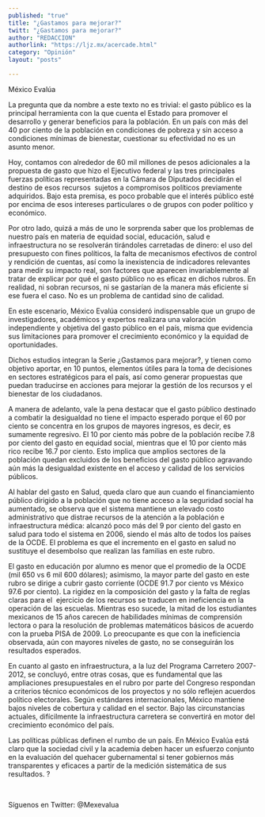 ```yaml
---
published: "true"
title: "¿Gastamos para mejorar?"
twitt: "¿Gastamos para mejorar?"
author: "REDACCION"
authorlink: "https://ljz.mx/acercade.html"
category: "Opinión"
layout: "posts"

---
```



  México Evalúa



La pregunta que da nombre a este texto no es trivial: el gasto público es la principal herramienta con la que cuenta el Estado para promover el desarrollo y generar beneficios para la población. En un país con más del 40 por ciento de la población en condiciones de pobreza y sin acceso a condiciones mínimas de bienestar, cuestionar su efectividad no es un asunto menor.  

  Hoy, contamos con alrededor de 60 mil millones de pesos adicionales a la propuesta de gasto que hizo el Ejecutivo federal y las tres principales fuerzas políticas representadas en la Cámara de Diputados decidirán el destino de esos recursos  sujetos a compromisos políticos previamente adquiridos. Bajo esta premisa, es poco probable que el interés público esté por encima de esos intereses particulares o de grupos con poder político y económico.



  Por otro lado, quizá a más de uno le sorprenda saber que los problemas de nuestro país en materia de equidad social, educación, salud e infraestructura no se resolverán tirándoles carretadas de dinero: el uso del presupuesto con fines políticos, la falta de mecanismos efectivos de control y rendición de cuentas, así como la inexistencia de indicadores relevantes para medir su impacto real, son factores que aparecen invariablemente al tratar de explicar por qué el gasto público no es eficaz en dichos rubros. En realidad, ni sobran recursos, ni se gastarían de la manera más eficiente si ese fuera el caso. No es un problema de cantidad sino de calidad.



  En este escenario, México Evalúa consideró indispensable que un grupo de investigadores, académicos y expertos realizara una valoración independiente y objetiva del gasto público en el país, misma que evidencia sus limitaciones para promover el crecimiento económico y la equidad de oportunidades.



  Dichos estudios integran la Serie ¿Gastamos para mejorar?, y tienen como objetivo aportar, en 10 puntos, elementos útiles para la toma de decisiones en sectores estratégicos para el país, así como generar propuestas que puedan traducirse en acciones para mejorar la gestión de los recursos y el bienestar de los ciudadanos.



  A manera de adelanto, vale la pena destacar que el gasto público destinado a combatir la desigualdad no tiene el impacto esperado porque el 60 por ciento se concentra en los grupos de mayores ingresos, es decir, es sumamente regresivo. El 10 por ciento más pobre de la población recibe 7.8 por ciento del gasto en equidad social, mientras que el 10 por ciento más rico recibe 16.7 por ciento. Esto implica que amplios sectores de la población quedan excluidos de los beneficios del gasto público agravando aún más la desigualdad existente en el acceso y calidad de los servicios públicos.



  Al hablar del gasto en Salud, queda claro que aun cuando el financiamiento público dirigido a la población que no tiene acceso a la seguridad social ha aumentado, se observa que el sistema mantiene un elevado costo administrativo que distrae recursos de la atención a la población e infraestructura médica: alcanzó poco más del 9 por ciento del gasto en salud para todo el sistema en 2006, siendo el más alto de todos los países de la OCDE. El problema es que el incremento en el gasto en salud no sustituye el desembolso que realizan las familias en este rubro.



  El gasto en educación por alumno es menor que el promedio de la OCDE (mil 650 vs 6 mil 600 dólares); asimismo, la mayor parte del gasto en este rubro se dirige a cubrir gasto corriente (OCDE 91.7 por ciento vs México 97.6 por ciento). La rigidez en la composición del gasto y la falta de reglas claras para el  ejercicio de los recursos se traducen en ineficiencia en la operación de las escuelas. Mientras eso sucede, la mitad de los estudiantes mexicanos de 15 años carecen de habilidades mínimas de comprensión lectora o para la resolución de problemas matemáticos básicos de acuerdo con la prueba PISA de 2009. Lo preocupante es que con la ineficiencia observada, aún con mayores niveles de gasto, no se conseguirán los resultados esperados.



  En cuanto al gasto en infraestructura, a la luz del Programa Carretero 2007-2012, se concluyó, entre otras cosas, que es fundamental que las ampliaciones presupuestales en el rubro por parte del Congreso respondan a criterios técnico económicos de los proyectos y no sólo reflejen acuerdos político electorales. Según estándares internacionales, México mantiene bajos niveles de cobertura y calidad en el sector. Bajo las circunstancias actuales, difícilmente la infraestructura carretera se convertirá en motor del crecimiento económico del país.



  Las políticas públicas definen el rumbo de un país. En México Evalúa está claro que la sociedad civil y la academia deben hacer un esfuerzo conjunto en la evaluación del quehacer gubernamental si tener gobiernos más transparentes y eficaces a partir de la medición sistemática de sus resultados. ?



   



  Síguenos en Twitter: @Mexevalua

